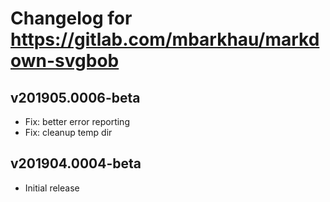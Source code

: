 # Changelog for https://gitlab.com/mbarkhau/markdown-svgbob

## v201905.0006-beta

 - Fix: better error reporting
 - Fix: cleanup temp dir


## v201904.0004-beta

 - Initial release
